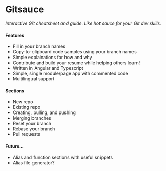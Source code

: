 # Gitsauce
_Interactive Git cheatsheet and guide. Like hot sauce for your Git dev skills._

#### Features
* Fill in your branch names
* Copy-to-clipboard code samples using your branch names
* Simple explainations for how and why
* Contribute and build your resume while helping others learn!
* Written in Angular and Typescript
* Simple, single module/page app with commented code
* Multilingual support

#### Sections
* New repo
* Existing repo
* Creating, pulling, and pushing
* Merging branches
* Reset your branch
* Rebase your branch
* Pull requests

#### Future...
* Alias and function sections with useful snippets
* Alias file generator?
